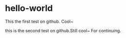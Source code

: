 # hello-world
This the first test on github. Cool~

this is the second test on github.Still cool~
For continuing.
